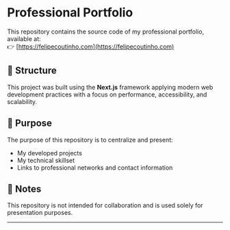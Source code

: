 # Professional Portfolio

This repository contains the source code of my professional portfolio, available at:  
👉 [https://felipecoutinho.com](https://felipecoutinho.com)

## 📁 Structure

This project was built using the **Next.js** framework applying modern web development practices with a focus on performance, accessibility, and scalability.

## 🎯 Purpose

The purpose of this repository is to centralize and present:

- My developed projects
- My technical skillset
- Links to professional networks and contact information

## 📌 Notes

This repository is not intended for collaboration and is used solely for presentation purposes.

---
